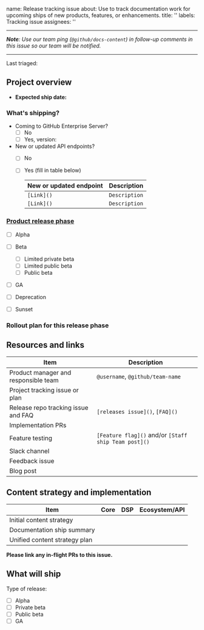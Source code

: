 name: Release tracking issue
about: Use to track documentation work for upcoming ships of new products, features, or enhancements.
title: ''
labels: Tracking issue
assignees: ''

---

<!--
Thank you for opening up a tracking issue! Some guidelines for your tracking issue:

- Everything in the `Project overview` section is **mandatory**
- Fill out as many items in the `Resources and links` section as you can. These will most likely be added over time as your project progresses.
- All other sections will be filled out by the Product Documentation team.
-->

**_Note_**_: Use our team ping (`@github/docs-content`) in follow-up comments in this issue so our team will be notified._

---

Last triaged:


## Project overview

- **Expected ship date:** 


### What's shipping?

<!-- Briefly describe the change or new feature here. -->


* Coming to GitHub Enterprise Server?
  - [ ] No
  - [ ] Yes, version: <!-- Version -->

* New or updated API endpoints?
  - [ ] No
  - [ ] Yes (fill in table below)

    | New or updated endpoint | Description |
    | ---  | --- |
    | `[Link]()` | `Description` |
    | `[Link]()` | `Description` |


### [Product release phase](https://github.com/github/product/blob/master/product-release-phases.md)

- [ ] Alpha
- [ ] Beta
  - [ ] Limited private beta
  - [ ] Limited public beta
  - [ ] Public beta
- [ ] GA
- [ ] Deprecation
- [ ] Sunset


### Rollout plan for this release phase

<!--
Provide some additional details about the rollout plan for this release phase here. For example:

- When will this feature be visible to the majority of users?
- If you'll be releasing this feature progressively (over a period of more than one day), what is your rollout plan?
-->


## Resources and links

| Item | Description |
| ---  | --- |
| Product manager and responsible team | `@username`, `@github/team-name` |
| Project tracking issue or plan |  |
| Release repo tracking issue and FAQ | `[releases issue]()`, `[FAQ]()` |
| Implementation PRs |  |
| Feature testing | `[Feature flag]()` and/or `[Staff ship Team post]()` |
| Slack channel |   |
| Feedback issue |  |
| Blog post |  |


<!-- The sections below are for Product Documentation team only. Thank you! -->

## Content strategy and implementation

<!-- Dear writer, please go to this link to start your content strategy plan:

https://git.io/JUCBs

You can find documentation for the process here:

https://github.com/github/docs-content-strategy/blob/main/content-strategy-plans

-->

| Item | Core | DSP | Ecosystem/API |
| --- | --- | --- | --- |
| Initial content strategy | | | |
| Documentation ship summary | | | |
| Unified content strategy plan | | | |

**Please link any in-flight PRs to this issue.**

## What will ship

Type of release:
  - [ ] Alpha
  - [ ] Private beta
  - [ ] Public beta
  - [ ] GA
